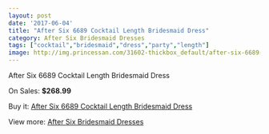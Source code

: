 ```yaml
---
layout: post
date: '2017-06-04'
title: "After Six 6689 Cocktail Length Bridesmaid Dress"
category: After Six Bridesmaid Dresses
tags: ["cocktail","bridesmaid","dress","party","length"]
image: http://img.princessan.com/31602-thickbox_default/after-six-6689-cocktail-length-bridesmaid-dress.jpg
---
```

After Six 6689 Cocktail Length Bridesmaid Dress

On Sales: **$268.99**
<a href="https://www.princessan.com/en/14330-after-six-6689-cocktail-length-bridesmaid-dress.html"><amp-img layout="responsive" width="600" height="600" src="//img.princessan.com/31602-thickbox_default/after-six-6689-cocktail-length-bridesmaid-dress.jpg" alt="After Six 6689 Cocktail Length Bridesmaid Dress 0" /></a>
<a href="https://www.princessan.com/en/14330-after-six-6689-cocktail-length-bridesmaid-dress.html"><amp-img layout="responsive" width="600" height="600" src="//img.princessan.com/31603-thickbox_default/after-six-6689-cocktail-length-bridesmaid-dress.jpg" alt="After Six 6689 Cocktail Length Bridesmaid Dress 1" /></a>

Buy it: [After Six 6689 Cocktail Length Bridesmaid Dress](https://www.princessan.com/en/14330-after-six-6689-cocktail-length-bridesmaid-dress.html "After Six 6689 Cocktail Length Bridesmaid Dress")

View more: [After Six Bridesmaid Dresses](https://www.princessan.com/en/105- "After Six Bridesmaid Dresses")